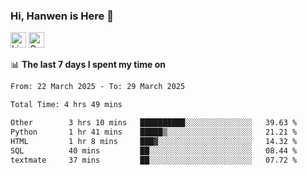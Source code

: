 ### Hi, Hanwen is Here 👋
<p>
	<a href="https://www.linkedin.com/in/liu-hanwen/"><img src="https://img.shields.io/badge/@hanwen-0A66C2?style=flat&logo=LinkedIn&logoColor=white" alt="Linkedin"  height="25px"/></a> 
	<a href="https://scholar.google.com/citations?user=HDF0su0AAAAJ"><img src="https://img.shields.io/badge/scholar-4385FE.svg?&style=plastic&logo=google-scholar&logoColor=white" alt="Google Scholar" height="25px"> </a>
</p>

📊 **The last 7 days I spent my time on** 
<!--START_SECTION:waka-->

```txt
From: 22 March 2025 - To: 29 March 2025

Total Time: 4 hrs 49 mins

Other        3 hrs 10 mins   ██████████░░░░░░░░░░░░░░░   39.63 %
Python       1 hr 41 mins    █████▒░░░░░░░░░░░░░░░░░░░   21.21 %
HTML         1 hr 8 mins     ███▓░░░░░░░░░░░░░░░░░░░░░   14.32 %
SQL          40 mins         ██░░░░░░░░░░░░░░░░░░░░░░░   08.44 %
textmate     37 mins         ██░░░░░░░░░░░░░░░░░░░░░░░   07.72 %
```

<!--END_SECTION:waka-->


<!--
**david990917/david990917** is a ✨ _special_ ✨ repository because its `README.md` (this file) appears on your GitHub profile.

Here are some ideas to get you started:

- 🔭 I’m currently working on ...
- 🌱 I’m currently learning ...
- 👯 I’m looking to collaborate on ...
- 🤔 I’m looking for help with ...
- 💬 Ask me about ...
- 📫 How to reach me: ...
- 😄 Pronouns: ...
- ⚡ Fun fact: ...
-->
